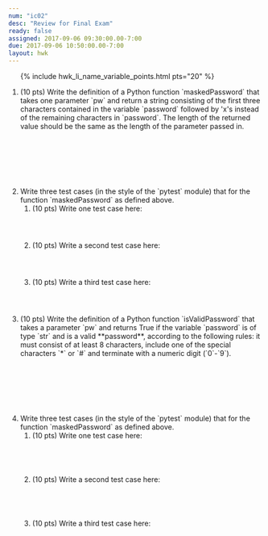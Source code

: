 ```yaml
---
num: "ic02"
desc: "Review for Final Exam"
ready: false
assigned: 2017-09-06 09:30:00.00-7:00
due: 2017-09-06 10:50:00.00-7:00
layout: hwk
---
```


<div style="display:none">https://ucsb-cs8-m17.github.io/hwk/ic02/
</div>

<ol>

{% include hwk_li_name_variable_points.html pts="20" %}


<li markdown="1" style="margin-bottom:8em"> (10 pts) Write the definition of a Python function `maskedPassword` that takes one parameter `pw` and return a string consisting of the first three characters contained in the variable `password` followed by 'x's instead of the remaining characters in `password`.  The length of the returned value should be the same as the length of the parameter passed in.
</li>

<li markdown="1" style="margin-bottom:0em"> Write three test cases (in the style of the `pytest` module) that for the function `maskedPassword` as defined above.    

<ol>
<li style="margin-bottom: 4em;">(10 pts) Write one test case here:
</li>
<li style="margin-bottom: 4em;">(10 pts) Write a second test case here:
</li>
<li style="margin-bottom: 4em;">(10 pts) Write a third test case here:
<div class="pagebreak">
</div>
</li>
</ol>

</li>


<li markdown="1" style="margin-bottom:8em"> (10 pts) Write the definition of a Python function `isValidPassword` that takes a parameter `pw` and returns True if the variable `password` is of type `str` and is a valid **password**, according to the following rules: it must consist of at least 8 characters, include one of the special characters `*` or `#` and terminate with a numeric digit (`0`-`9`).
</li>

<li markdown="1" style="margin-bottom:8em"> Write three test cases (in the style of the `pytest` module) that for the function `maskedPassword` as defined above.    

<ol>
<li style="margin-bottom: 5em;">(10 pts) Write one test case here:
</li>
<li style="margin-bottom: 5em;">(10 pts) Write a second test case here:
</li>
<li style="margin-bottom: 5em;">(10 pts) Write a third test case here:
</li>
</ol>

</li>

</ol>
